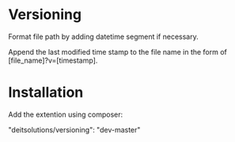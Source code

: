 # Versioning

Format file path by adding datetime segment if necessary.

Append the last modified time stamp to the file name in the form of [file_name]?v=[timestamp].


# Installation

Add the extention using composer:

"deitsolutions/versioning": "dev-master"